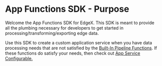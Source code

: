 # App Functions SDK - Purpose

Welcome the App Functions SDK for EdgeX. This SDK is meant to provide all the plumbing necessary for developers to get started in processing/transforming/exporting edge data. 

Use this SDK to create a custom application service when you have data processing needs that are not satisfied by the [Built-In Pipeline Functions](api/BuiltInPipelineFunctions.md). If these functions do satisfy your needs, then check out [App Service Configurable.](../services/AppServiceConfigurable/Purpose.md)
